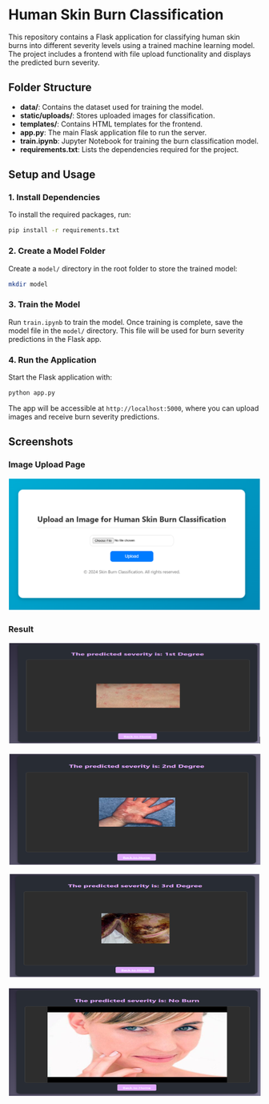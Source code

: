 # Human Skin Burn Classification

This repository contains a Flask application for classifying human skin burns into different severity levels using a trained machine learning model. The project includes a frontend with file upload functionality and displays the predicted burn severity.

## Folder Structure

- **data/**: Contains the dataset used for training the model.
- **static/uploads/**: Stores uploaded images for classification.
- **templates/**: Contains HTML templates for the frontend.
- **app.py**: The main Flask application file to run the server.
- **train.ipynb**: Jupyter Notebook for training the burn classification model.
- **requirements.txt**: Lists the dependencies required for the project.

## Setup and Usage

### 1. Install Dependencies

To install the required packages, run:

```bash
pip install -r requirements.txt
```

### 2. Create a Model Folder

Create a `model/` directory in the root folder to store the trained model:

```bash
mkdir model
```

### 3. Train the Model

Run `train.ipynb` to train the model. Once training is complete, save the model file in the `model/` directory. This file will be used for burn severity predictions in the Flask app.

### 4. Run the Application

Start the Flask application with:

```bash
python app.py
```

The app will be accessible at `http://localhost:5000`, where you can upload images and receive burn severity predictions.

## Screenshots

### Image Upload Page
![Image Upload Page](image/Image_Upload.png)

### Result
![Result](image/first.png)


![Result](image/second.png)


![Result](image/third.png)


![Result](image/noburn.png)



 

